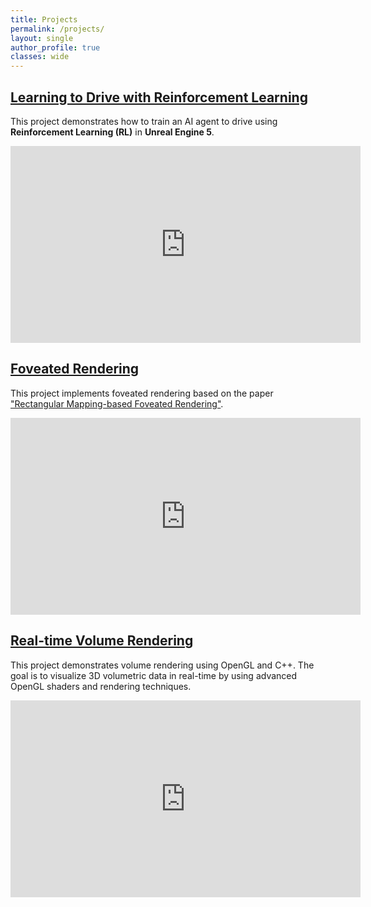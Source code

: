 ```yaml
---
title: Projects
permalink: /projects/
layout: single
author_profile: true
classes: wide
---
```


## [Learning to Drive with Reinforcement Learning](https://github.com/pankajkaushik12/LearnToDriveWithRL.git)
This project demonstrates how to train an AI agent to drive using **Reinforcement Learning (RL)** in **Unreal Engine 5**.

<iframe width="560" height="315" src="https://www.youtube.com/embed/3FySgZmYdn8" frameborder="0" allow="accelerometer; autoplay; encrypted-media; gyroscope; picture-in-picture" allowfullscreen></iframe>

## [Foveated Rendering](https://github.com/pankajkaushik12/Foveated-Rendering)
This project implements foveated rendering based on the paper ["Rectangular Mapping-based Foveated Rendering"](https://ieeexplore.ieee.org/document/9756831).

<iframe width="560" height="315" src="https://www.youtube.com/embed/nA3cW8SaqZM" frameborder="0" allow="accelerometer; autoplay; encrypted-media; gyroscope; picture-in-picture" allowfullscreen></iframe>

## [Real-time Volume Rendering](https://github.com/pankajkaushik12/Volume-Rendering)
This project demonstrates volume rendering using OpenGL and C++. The goal is to visualize 3D volumetric data in real-time by using advanced OpenGL shaders and rendering techniques.

<iframe width="560" height="315" src="https://www.youtube.com/embed/GORvXvyWT30" frameborder="0" allow="accelerometer; autoplay; encrypted-media; gyroscope; picture-in-picture" allowfullscreen></iframe>
